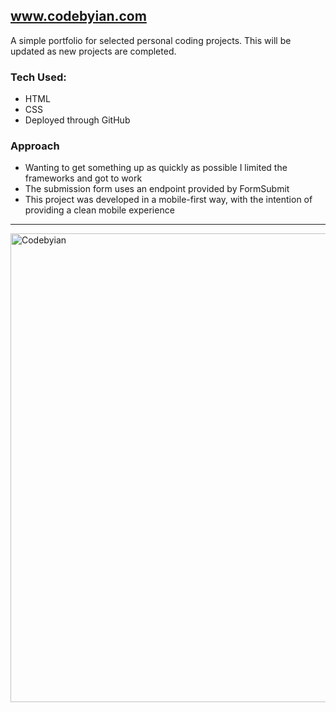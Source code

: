 ## www.codebyian.com
A simple portfolio for selected personal coding projects. This will be updated as new projects are completed.

### Tech Used:
- HTML
- CSS
- Deployed through GitHub

### Approach
- Wanting to get something up as quickly as possible I limited the frameworks and got to work
- The submission form uses an endpoint provided by FormSubmit
- This project was developed in a mobile-first way, with the intention of providing a clean mobile experience 
***
<img width="750" alt="Codebyian" src="https://github.com/user-attachments/assets/34b5f567-2449-421e-8e46-99df263ab02b">
